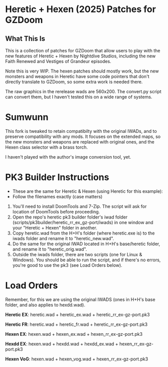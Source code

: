 # Heretic + Hexen (2025) Patches for GZDoom

## What This Is

This is a collection of patches for GZDoom that allow users to play with the new features of
Heretic + Hexen by Nightdive Studios, including the new Faith Renewed and Vestiges of Grandeur
episodes.

Note this is very WIP. The hexen patches should mostly work, but the new monsters and weapons in
Heretic have some code pointers that don't directly translate to GZDoom, so some extra work is needed there.

The raw graphics in the rerelease wads are 560x200. The convert.py script can convert them, but I haven't
tested this on a wide range of systems.

# Sumwunn

This fork is tweaked to retain compatibilty with the original IWADs, and to preserve compatibility with any mods. It focuses on the extended maps, so the new monsters and weapons are replaced with original ones, and the Hexen class selector with a brass torch.

I haven't played with the author's image conversion tool, yet.

# PK3 Builder Instructions

- These are the same for Heretic & Hexen (using Heretic for this example):
- Follow the filenames exactly (case matters)

1. You'll need to install DoomTools and 7-Zip. The script will ask for location of DoomTools before proceeding.
2. Open the repo's heretic pk3 builder folder's iwad folder (scripts/pk3builder/heretic_rr_ex_gz-port/iwads) in one window and your "Heretic + Hexen" folder in another.
3. Copy heretic.wad from the H+H's folder (where heretic.exe is) to the iwads folder and rename it to "heretic_new.wad".
4. Do the same for the original IWAD located in H+H's base/heretic folder, and rename it to "heretic_orig.wad".
5. Outside the iwads folder, there are two scripts (one for Linux & Windows). You should be able to run the script, and if there's no errors, you're good to use the pk3 (see Load Orders below).

# Load Orders

Remember, for this we are using the original IWADS (ones in H+H's base folder, and also applies to hexdd.wad).

**Heretic EX**: heretic.wad + heretic_ex.wad + heretic_rr_ex-gz-port.pk3

**Heretic FR**: heretic.wad + heretic_fr.wad + heretic_rr_ex-gz-port.pk3

**Hexen EX**: hexen.wad + hexen_ex.wad + hexen_rr_ex-gz-port.pk3

**Hexdd EX**: hexen.wad + hexdd.wad + hexdd_ex.wad + hexen_rr_ex-gz-port.pk3

**Hexen VoG**: hexen.wad + hexen_vog.wad + hexen_rr_ex-gz-port.pk3
